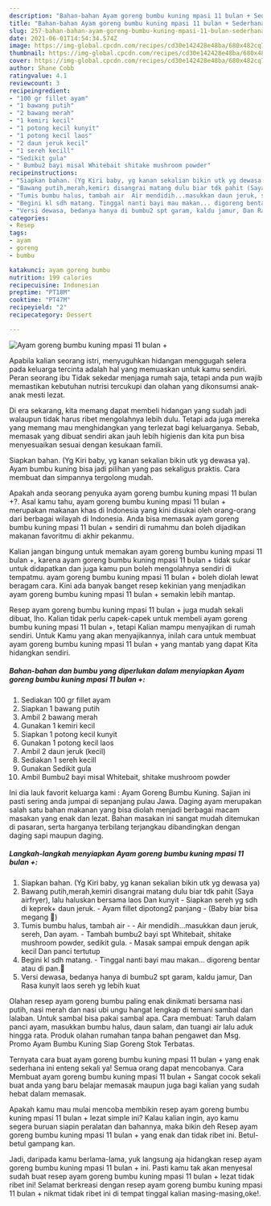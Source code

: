 ```yaml
---
description: "Bahan-bahan Ayam goreng bumbu kuning mpasi 11 bulan + Sederhana dan Mudah Dibuat"
title: "Bahan-bahan Ayam goreng bumbu kuning mpasi 11 bulan + Sederhana dan Mudah Dibuat"
slug: 257-bahan-bahan-ayam-goreng-bumbu-kuning-mpasi-11-bulan-sederhana-dan-mudah-dibuat
date: 2021-06-01T14:54:34.574Z
image: https://img-global.cpcdn.com/recipes/cd30e142428e48ba/680x482cq70/ayam-goreng-bumbu-kuning-mpasi-11-bulan-foto-resep-utama.jpg
thumbnail: https://img-global.cpcdn.com/recipes/cd30e142428e48ba/680x482cq70/ayam-goreng-bumbu-kuning-mpasi-11-bulan-foto-resep-utama.jpg
cover: https://img-global.cpcdn.com/recipes/cd30e142428e48ba/680x482cq70/ayam-goreng-bumbu-kuning-mpasi-11-bulan-foto-resep-utama.jpg
author: Shane Cobb
ratingvalue: 4.1
reviewcount: 3
recipeingredient:
- "100 gr fillet ayam"
- "1 bawang putih"
- "2 bawang merah"
- "1 kemiri kecil"
- "1 potong kecil kunyit"
- "1 potong kecil laos"
- "2 daun jeruk kecil"
- "1 sereh kecill"
- "Sedikit gula"
- " Bumbu2 bayi misal Whitebait shitake mushroom powder"
recipeinstructions:
- "Siapkan bahan. (Yg Kiri baby, yg kanan sekalian bikin utk yg dewasa ya)"
- "Bawang putih,merah,kemiri disangrai matang dulu biar tdk pahit (Saya airfryer), lalu haluskan bersama laos Dan kunyit Siapkan sereh yg sdh di keprek+ daun jeruk. Ayam fillet dipotong2 panjang (Baby biar bisa megang 😬)"
- "Tumis bumbu halus, tambah air  Air mendidih...masukkan daun jeruk, sereh, Dan ayam. Tambah bumbu2 bayi spt Whitebait, shitake mushroom powder, sedikit gula.  Masak sampai empuk dengan apik kecil Dan panci tertutup"
- "Begini kl sdh matang. Tinggal nanti bayi mau makan... digoreng bentar atau di pan.💚"
- "Versi dewasa, bedanya hanya di bumbu2 spt garam, kaldu jamur, Dan Rasa kunyit laos sereh yg lebih kuat"
categories:
- Resep
tags:
- ayam
- goreng
- bumbu

katakunci: ayam goreng bumbu 
nutrition: 199 calories
recipecuisine: Indonesian
preptime: "PT18M"
cooktime: "PT47M"
recipeyield: "2"
recipecategory: Dessert

---
```



![Ayam goreng bumbu kuning mpasi 11 bulan +](https://img-global.cpcdn.com/recipes/cd30e142428e48ba/680x482cq70/ayam-goreng-bumbu-kuning-mpasi-11-bulan-foto-resep-utama.jpg)

Apabila kalian seorang istri, menyuguhkan hidangan menggugah selera pada keluarga tercinta adalah hal yang memuaskan untuk kamu sendiri. Peran seorang ibu Tidak sekedar menjaga rumah saja, tetapi anda pun wajib memastikan kebutuhan nutrisi tercukupi dan olahan yang dikonsumsi anak-anak mesti lezat.

Di era  sekarang, kita memang dapat membeli hidangan yang sudah jadi walaupun tidak harus ribet mengolahnya lebih dulu. Tetapi ada juga mereka yang memang mau menghidangkan yang terlezat bagi keluarganya. Sebab, memasak yang dibuat sendiri akan jauh lebih higienis dan kita pun bisa menyesuaikan sesuai dengan kesukaan famili. 

Siapkan bahan. (Yg Kiri baby, yg kanan sekalian bikin utk yg dewasa ya). Ayam bumbu kuning bisa jadi pilihan yang pas sekaligus praktis. Cara membuat dan simpannya tergolong mudah.

Apakah anda seorang penyuka ayam goreng bumbu kuning mpasi 11 bulan +?. Asal kamu tahu, ayam goreng bumbu kuning mpasi 11 bulan + merupakan makanan khas di Indonesia yang kini disukai oleh orang-orang dari berbagai wilayah di Indonesia. Anda bisa memasak ayam goreng bumbu kuning mpasi 11 bulan + sendiri di rumahmu dan boleh dijadikan makanan favoritmu di akhir pekanmu.

Kalian jangan bingung untuk memakan ayam goreng bumbu kuning mpasi 11 bulan +, karena ayam goreng bumbu kuning mpasi 11 bulan + tidak sukar untuk didapatkan dan juga kamu pun boleh mengolahnya sendiri di tempatmu. ayam goreng bumbu kuning mpasi 11 bulan + boleh diolah lewat beragam cara. Kini ada banyak banget resep kekinian yang menjadikan ayam goreng bumbu kuning mpasi 11 bulan + semakin lebih mantap.

Resep ayam goreng bumbu kuning mpasi 11 bulan + juga mudah sekali dibuat, lho. Kalian tidak perlu capek-capek untuk membeli ayam goreng bumbu kuning mpasi 11 bulan +, tetapi Kalian mampu menyajikan di rumah sendiri. Untuk Kamu yang akan menyajikannya, inilah cara untuk membuat ayam goreng bumbu kuning mpasi 11 bulan + yang mantab yang dapat Kita hidangkan sendiri.

<!--inarticleads1-->

##### Bahan-bahan dan bumbu yang diperlukan dalam menyiapkan Ayam goreng bumbu kuning mpasi 11 bulan +:

1. Sediakan 100 gr fillet ayam
1. Siapkan 1 bawang putih
1. Ambil 2 bawang merah
1. Gunakan 1 kemiri kecil
1. Siapkan 1 potong kecil kunyit
1. Gunakan 1 potong kecil laos
1. Ambil 2 daun jeruk (kecil)
1. Sediakan 1 sereh kecill
1. Gunakan Sedikit gula
1. Ambil  Bumbu2 bayi misal Whitebait, shitake mushroom powder


Ini dia lauk favorit keluarga kami : Ayam Goreng Bumbu Kuning. Sajian ini pasti sering anda jumpai di sepanjang pulau Jawa. Daging ayam merupakan salah satu bahan makanan yang bisa diolah menjadi berbagai macam masakan yang enak dan lezat. Bahan masakan ini sangat mudah ditemukan di pasaran, serta harganya terbilang terjangkau dibandingkan dengan daging sapi maupun daging. 

<!--inarticleads2-->

##### Langkah-langkah menyiapkan Ayam goreng bumbu kuning mpasi 11 bulan +:

1. Siapkan bahan. (Yg Kiri baby, yg kanan sekalian bikin utk yg dewasa ya)
1. Bawang putih,merah,kemiri disangrai matang dulu biar tdk pahit (Saya airfryer), lalu haluskan bersama laos Dan kunyit - Siapkan sereh yg sdh di keprek+ daun jeruk. - Ayam fillet dipotong2 panjang - (Baby biar bisa megang 😬)
1. Tumis bumbu halus, tambah air -  - Air mendidih...masukkan daun jeruk, sereh, Dan ayam. - Tambah bumbu2 bayi spt Whitebait, shitake mushroom powder, sedikit gula.  - Masak sampai empuk dengan apik kecil Dan panci tertutup
1. Begini kl sdh matang. - Tinggal nanti bayi mau makan... digoreng bentar atau di pan.💚
1. Versi dewasa, bedanya hanya di bumbu2 spt garam, kaldu jamur, Dan Rasa kunyit laos sereh yg lebih kuat


Olahan resep ayam goreng bumbu paling enak dinikmati bersama nasi putih, nasi merah dan nasi ubi ungu hangat lengkap di temani sambal dan lalaban. Untuk sambal bisa pakai sambal apa. Cara membuat: Taruh dalam panci ayam, masukkan bumbu halus, daun salam, dan tuangi air lalu aduk hingga rata. Produk olahan rumahan tanpa bahan pengawet dan Msg. Promo Ayam Bumbu Kuning Siap Goreng Stok Terbatas. 

Ternyata cara buat ayam goreng bumbu kuning mpasi 11 bulan + yang enak sederhana ini enteng sekali ya! Semua orang dapat mencobanya. Cara Membuat ayam goreng bumbu kuning mpasi 11 bulan + Sangat cocok sekali buat anda yang baru belajar memasak maupun juga bagi kalian yang sudah hebat dalam memasak.

Apakah kamu mau mulai mencoba membikin resep ayam goreng bumbu kuning mpasi 11 bulan + lezat simple ini? Kalau kalian ingin, ayo kamu segera buruan siapin peralatan dan bahannya, maka bikin deh Resep ayam goreng bumbu kuning mpasi 11 bulan + yang enak dan tidak ribet ini. Betul-betul gampang kan. 

Jadi, daripada kamu berlama-lama, yuk langsung aja hidangkan resep ayam goreng bumbu kuning mpasi 11 bulan + ini. Pasti kamu tak akan menyesal sudah buat resep ayam goreng bumbu kuning mpasi 11 bulan + lezat tidak ribet ini! Selamat berkreasi dengan resep ayam goreng bumbu kuning mpasi 11 bulan + nikmat tidak ribet ini di tempat tinggal kalian masing-masing,oke!.

